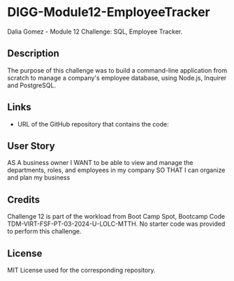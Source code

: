 # DIGG-Module12-EmployeeTracker
Dalia Gomez - Module 12 Challenge: SQL, Employee Tracker.

## Description
The purpose of this challenge was to build a command-line application from scratch to manage a company's employee database, using Node.js, Inquirer and PostgreSQL.

## Links
- URL of the GitHub repository that contains the code: 

## User Story
AS A business owner
I WANT to be able to view and manage the departments, roles, and employees in my company
SO THAT I can organize and plan my business

## Credits
Challenge 12 is part of the workload from Boot Camp Spot, Bootcamp Code TDM-VIRT-FSF-PT-03-2024-U-LOLC-MTTH. No starter code was provided to perform this challenge.

## License
MIT License used for the corresponding repository.
